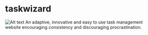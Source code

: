 # taskwizard
![Alt text](https://i.ibb.co/5F9p1T9/logo-no-background.png)
An adaptive, innovative and easy to use task management website encouraging consistency and discouraging procrastination.
